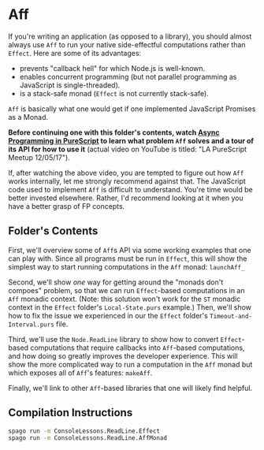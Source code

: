 # Aff

If you're writing an application (as opposed to a library), you should almost always use `Aff` to run your native side-effectful computations rather than `Effect`. Here are some of its advantages:
- prevents "callback hell" for which Node.js is well-known.
- enables concurrent programming (but not parallel programming as JavaScript is single-threaded).
- is a stack-safe monad (`Effect` is not currently stack-safe).

`Aff` is basically what one would get if one implemented JavaScript Promises as a Monad.

**Before continuing one with this folder's contents, watch [Async Programming in PureScript](https://www.youtube.com/watch?v=dbM72ap30TE) to learn what problem `Aff` solves and a tour of its API for how to use it** (actual video on YouTube is titled: "LA PureScript Meetup 12/05/17").

If, after watching the above video, you are tempted to figure out how `Aff` works internally, let me strongly recommend against that. The JavaScript code used to implement `Aff` is difficult to understand. You're time would be better invested elsewhere. Rather, I'd recommend looking at it when you have a better grasp of FP concepts.

## Folder's Contents

First, we'll overview some of `Aff`s API via some working examples that one can play with. Since all programs must be run in `Effect`, this will show the simplest way to start running computations in the `Aff` monad: `launchAff_`

Second, we'll show _one_ way for getting around the "monads don't compoes" problem, so that we can run `Effect`-based computations in an `Aff` monadic context. (Note: this solution won't work for the `ST` monadic context in the `Effect` folder's `Local-State.purs` example.) Then, we'll show how to fix the issue we experienced in our the `Effect` folder's `Timeout-and-Interval.purs` file.

Third, we'll use the `Node.ReadLine` library to show how to convert `Effect`-based computations that require callbacks into `Aff`-based computations, and how doing so greatly improves the developer experience. This will show the more complicated way to run a computation in the `Aff` monad but which exposes all of `Aff`'s features: `makeAff`.

Finally, we'll link to other `Aff`-based libraries that one will likely find helpful.

## Compilation Instructions

```bash
spago run -m ConsoleLessons.ReadLine.Effect
spago run -m ConsoleLessons.ReadLine.AffMonad
```
